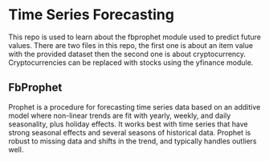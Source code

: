 # Time Series Forecasting

This repo is used to learn about the fbprophet module used to predict future values.
There are two files in this repo, the first one is about an item value with the provided dataset then the second one is about cryptocurrency. Cryptocurrencies can be replaced with stocks using the yfinance module.

## FbProphet

Prophet is a procedure for forecasting time series data based on an additive model where non-linear trends are fit with yearly, weekly, and daily seasonality, plus holiday effects. It works best with time series that have strong seasonal effects and several seasons of historical data. Prophet is robust to missing data and shifts in the trend, and typically handles outliers well.

